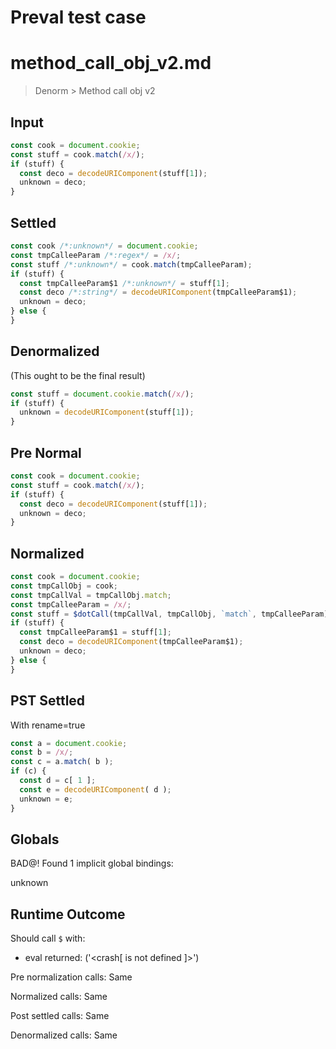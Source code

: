# Preval test case

# method_call_obj_v2.md

> Denorm > Method call obj v2
>
>

## Input

`````js filename=intro
const cook = document.cookie;
const stuff = cook.match(/x/);
if (stuff) {
  const deco = decodeURIComponent(stuff[1]);
  unknown = deco;
}
`````

## Settled


`````js filename=intro
const cook /*:unknown*/ = document.cookie;
const tmpCalleeParam /*:regex*/ = /x/;
const stuff /*:unknown*/ = cook.match(tmpCalleeParam);
if (stuff) {
  const tmpCalleeParam$1 /*:unknown*/ = stuff[1];
  const deco /*:string*/ = decodeURIComponent(tmpCalleeParam$1);
  unknown = deco;
} else {
}
`````

## Denormalized
(This ought to be the final result)

`````js filename=intro
const stuff = document.cookie.match(/x/);
if (stuff) {
  unknown = decodeURIComponent(stuff[1]);
}
`````

## Pre Normal


`````js filename=intro
const cook = document.cookie;
const stuff = cook.match(/x/);
if (stuff) {
  const deco = decodeURIComponent(stuff[1]);
  unknown = deco;
}
`````

## Normalized


`````js filename=intro
const cook = document.cookie;
const tmpCallObj = cook;
const tmpCallVal = tmpCallObj.match;
const tmpCalleeParam = /x/;
const stuff = $dotCall(tmpCallVal, tmpCallObj, `match`, tmpCalleeParam);
if (stuff) {
  const tmpCalleeParam$1 = stuff[1];
  const deco = decodeURIComponent(tmpCalleeParam$1);
  unknown = deco;
} else {
}
`````

## PST Settled
With rename=true

`````js filename=intro
const a = document.cookie;
const b = /x/;
const c = a.match( b );
if (c) {
  const d = c[ 1 ];
  const e = decodeURIComponent( d );
  unknown = e;
}
`````

## Globals

BAD@! Found 1 implicit global bindings:

unknown

## Runtime Outcome

Should call `$` with:
 - eval returned: ('<crash[ <ref> is not defined ]>')

Pre normalization calls: Same

Normalized calls: Same

Post settled calls: Same

Denormalized calls: Same
